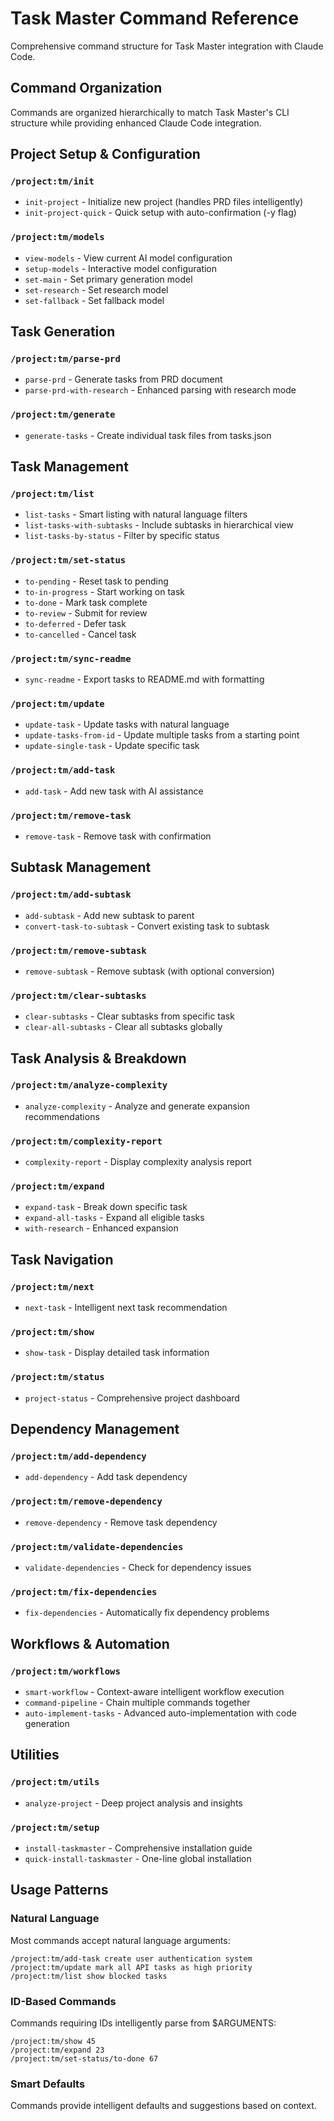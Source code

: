 # Task Master Command Reference

Comprehensive command structure for Task Master integration with Claude Code.

## Command Organization

Commands are organized hierarchically to match Task Master's CLI structure while providing enhanced Claude Code integration.

## Project Setup & Configuration

### `/project:tm/init`

- `init-project` - Initialize new project (handles PRD files intelligently)
- `init-project-quick` - Quick setup with auto-confirmation (-y flag)

### `/project:tm/models`

- `view-models` - View current AI model configuration
- `setup-models` - Interactive model configuration
- `set-main` - Set primary generation model
- `set-research` - Set research model
- `set-fallback` - Set fallback model

## Task Generation

### `/project:tm/parse-prd`

- `parse-prd` - Generate tasks from PRD document
- `parse-prd-with-research` - Enhanced parsing with research mode

### `/project:tm/generate`

- `generate-tasks` - Create individual task files from tasks.json

## Task Management

### `/project:tm/list`

- `list-tasks` - Smart listing with natural language filters
- `list-tasks-with-subtasks` - Include subtasks in hierarchical view
- `list-tasks-by-status` - Filter by specific status

### `/project:tm/set-status`

- `to-pending` - Reset task to pending
- `to-in-progress` - Start working on task
- `to-done` - Mark task complete
- `to-review` - Submit for review
- `to-deferred` - Defer task
- `to-cancelled` - Cancel task

### `/project:tm/sync-readme`

- `sync-readme` - Export tasks to README.md with formatting

### `/project:tm/update`

- `update-task` - Update tasks with natural language
- `update-tasks-from-id` - Update multiple tasks from a starting point
- `update-single-task` - Update specific task

### `/project:tm/add-task`

- `add-task` - Add new task with AI assistance

### `/project:tm/remove-task`

- `remove-task` - Remove task with confirmation

## Subtask Management

### `/project:tm/add-subtask`

- `add-subtask` - Add new subtask to parent
- `convert-task-to-subtask` - Convert existing task to subtask

### `/project:tm/remove-subtask`

- `remove-subtask` - Remove subtask (with optional conversion)

### `/project:tm/clear-subtasks`

- `clear-subtasks` - Clear subtasks from specific task
- `clear-all-subtasks` - Clear all subtasks globally

## Task Analysis & Breakdown

### `/project:tm/analyze-complexity`

- `analyze-complexity` - Analyze and generate expansion recommendations

### `/project:tm/complexity-report`

- `complexity-report` - Display complexity analysis report

### `/project:tm/expand`

- `expand-task` - Break down specific task
- `expand-all-tasks` - Expand all eligible tasks
- `with-research` - Enhanced expansion

## Task Navigation

### `/project:tm/next`

- `next-task` - Intelligent next task recommendation

### `/project:tm/show`

- `show-task` - Display detailed task information

### `/project:tm/status`

- `project-status` - Comprehensive project dashboard

## Dependency Management

### `/project:tm/add-dependency`

- `add-dependency` - Add task dependency

### `/project:tm/remove-dependency`

- `remove-dependency` - Remove task dependency

### `/project:tm/validate-dependencies`

- `validate-dependencies` - Check for dependency issues

### `/project:tm/fix-dependencies`

- `fix-dependencies` - Automatically fix dependency problems

## Workflows & Automation

### `/project:tm/workflows`

- `smart-workflow` - Context-aware intelligent workflow execution
- `command-pipeline` - Chain multiple commands together
- `auto-implement-tasks` - Advanced auto-implementation with code generation

## Utilities

### `/project:tm/utils`

- `analyze-project` - Deep project analysis and insights

### `/project:tm/setup`

- `install-taskmaster` - Comprehensive installation guide
- `quick-install-taskmaster` - One-line global installation

## Usage Patterns

### Natural Language

Most commands accept natural language arguments:

```
/project:tm/add-task create user authentication system
/project:tm/update mark all API tasks as high priority
/project:tm/list show blocked tasks
```

### ID-Based Commands

Commands requiring IDs intelligently parse from $ARGUMENTS:

```
/project:tm/show 45
/project:tm/expand 23
/project:tm/set-status/to-done 67
```

### Smart Defaults

Commands provide intelligent defaults and suggestions based on context.
